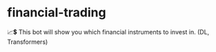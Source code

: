 # financial-trading
📈💲 This bot will show you which financial instruments to invest in. (DL, Transformers)
